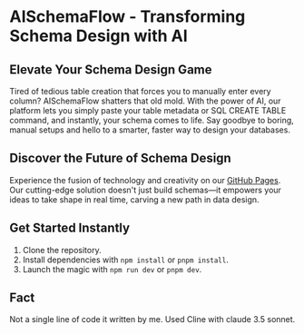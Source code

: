 # AISchemaFlow - Transforming Schema Design with AI

## Elevate Your Schema Design Game
Tired of tedious table creation that forces you to manually enter every column? AISchemaFlow shatters that old mold. With the power of AI, our platform lets you simply paste your table metadata or SQL CREATE TABLE command, and instantly, your schema comes to life. Say goodbye to boring, manual setups and hello to a smarter, faster way to design your databases.

## Discover the Future of Schema Design
Experience the fusion of technology and creativity on our [GitHub Pages](https://your-github-pages-link.com). Our cutting-edge solution doesn't just build schemas—it empowers your ideas to take shape in real time, carving a new path in data design.

## Get Started Instantly
1. Clone the repository.
2. Install dependencies with `npm install` or `pnpm install`.
3. Launch the magic with `npm run dev` or `pnpm dev`.

## Fact
Not a single line of code it written by me. Used Cline with claude 3.5 sonnet.
